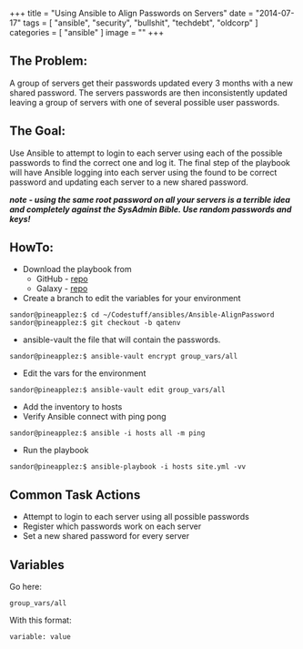+++
title = "Using Ansible to Align Passwords on Servers"
date = "2014-07-17"
tags = [ "ansible", "security", "bullshit", "techdebt", "oldcorp" ]
categories = [ "ansible" ]
image = ""
+++

## The Problem:
A group of servers get their passwords updated every 3 months with a new shared password.  The servers passwords are then inconsistently updated leaving a group of servers with one of several possible user passwords.  

## The Goal:
Use Ansible to attempt to login to each server using each of the possible passwords to find the correct one and log it.  The final step of the playbook will have Ansible logging into each server using the found to be correct password and updating each server to a new shared password.

_**note - using the same root password on all your servers is a terrible idea and completely against the SysAdmin Bible.  Use random passwords and keys!**_



## HowTo:

  * Download the playbook from
    * GitHub - [repo](https://github.com/e30chris/Ansible-AlignPassword)
    * Galaxy - [repo](https://galaxy.ansible.com/list#/roles/1134)
  * Create a branch to edit the variables for your environment

  ~~~
  sandor@pineapplez:$ cd ~/Codestuff/ansibles/Ansible-AlignPassword
  sandor@pineapplez:$ git checkout -b qatenv    
  ~~~

  * ansible-vault the file that will contain the passwords.

  ~~~
  sandor@pineapplez:$ ansible-vault encrypt group_vars/all
  ~~~

  * Edit the vars for the environment

  ~~~
  sandor@pineapplez:$ ansible-vault edit group_vars/all
  ~~~

  * Add the inventory to hosts
  * Verify Ansible connect with ping pong

  ~~~
  sandor@pineapplez:$ ansible -i hosts all -m ping
  ~~~

  * Run the playbook

  ~~~
  sandor@pineapplez:$ ansible-playbook -i hosts site.yml -vv
  ~~~

## Common Task Actions

  * Attempt to login to each server using all possible passwords
  * Register which passwords work on each server
  * Set a new shared password for every server  


## Variables

Go here:

~~~
group_vars/all
~~~

With this format:

~~~
variable: value
~~~
